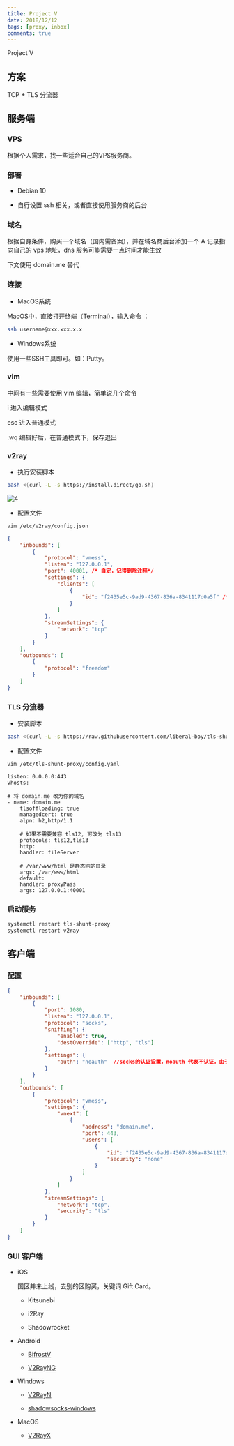 ```yaml
---
title: Project V
date: 2018/12/12
tags: [proxy, inbox]
comments: true
---
```


Project V 
<!--more-->

## 方案

TCP + TLS 分流器


## 服务端

### VPS

根据个人需求，找一些适合自己的VPS服务商。

### 部署

* Debian 10

* 自行设置 ssh 相关，或者直接使用服务商的后台

### 域名

根据自身条件，购买一个域名（国内需备案），并在域名商后台添加一个 A 记录指向自己的 vps 地址，dns 服务可能需要一点时间才能生效

下文使用 domain.me 替代

### 连接

* MacOS系统
    
MacOS中，直接打开终端（Terminal），输入命令 ：

```bash
ssh username@xxx.xxx.x.x
```

* Windows系统

使用一些SSH工具即可。如：Putty。

### vim

中间有一些需要使用 vim 编辑，简单说几个命令

i 进入编辑模式

esc 进入普通模式 

:wq 编辑好后，在普通模式下，保存退出

### v2ray

* 执行安装脚本

```bash
bash <(curl -L -s https://install.direct/go.sh)
```

![4](https://cdn.jsdelivr.net/gh/skybrim/AllImages@dev/20190314154947.png)

* 配置文件

```bash
vim /etc/v2ray/config.json
```

```json
{
    "inbounds": [
        {
            "protocol": "vmess",
            "listen": "127.0.0.1",
            "port": 40001, /* 自定，记得删除注释*/
            "settings": {
                "clients": [
                    {
                        "id": "f2435e5c-9ad9-4367-836a-8341117d0a5f" /* 自定，记得删除注释*/
                    }
                ]
            },
            "streamSettings": {
                "network": "tcp"
            }
        }
    ],
    "outbounds": [
        {
            "protocol": "freedom"
        }
    ]
}
```

### TLS 分流器

* 安装脚本

```bash
bash <(curl -L -s https://raw.githubusercontent.com/liberal-boy/tls-shunt-proxy/master/dist/install.sh)
```

* 配置文件

```bash
vim /etc/tls-shunt-proxy/config.yaml
```

```
listen: 0.0.0.0:443
vhosts:

# 将 domain.me 改为你的域名
- name: domain.me
    tlsoffloading: true
    managedcert: true
    alpn: h2,http/1.1
    
    # 如果不需要兼容 tls12, 可改为 tls13
    protocols: tls12,tls13
    http:
    handler: fileServer

    # /var/www/html 是静态网站目录
    args: /var/www/html
    default:
    handler: proxyPass
    args: 127.0.0.1:40001
```

### 启动服务

```bash
systemctl restart tls-shunt-proxy
systemctl restart v2ray
```


## 客户端

### 配置

```json
{
    "inbounds": [
        {
            "port": 1080,
            "listen": "127.0.0.1",
            "protocol": "socks",
            "sniffing": {
                "enabled": true,
                "destOverride": ["http", "tls"]
            },
            "settings": {
                "auth": "noauth"  //socks的认证设置，noauth 代表不认证，由于 socks 通常在客户端使用，所以这里不认证
            }
        }
    ],
    "outbounds": [
        {
            "protocol": "vmess",
            "settings": {
                "vnext": [
                    {
                        "address": "domain.me",
                        "port": 443,
                        "users": [
                            {
                                "id": "f2435e5c-9ad9-4367-836a-8341117d0a5f",
                                "security": "none"
                            }
                        ]
                    }
                ]
            },
            "streamSettings": {
                "network": "tcp",
                "security": "tls"
            }
        }
    ]
}    
```

### GUI 客户端

* iOS

    国区并未上线，去别的区购买，关键词 Gift Card。

    - Kitsunebi

    - i2Ray

    - Shadowrocket

* Android

    - [BifrostV](https://apkpure.com/bifrostv/com.github.dawndiy.bifrostv)

    - [V2RayNG](https://github.com/2dust/v2rayNG)

* Windows

    - [V2RayN](https://github.com/2dust/v2rayN/releases)

    - [shadowsocks-windows](https://github.com/shadowsocks/shadowsocks-windows/releases)

* MacOS

    - [V2RayX](https://github.com/Cenmrev/V2RayX/releases)
